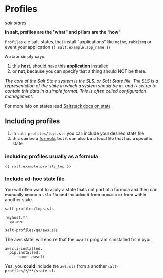 # Profiles
*salt states*

**In salt, profiles are the "what" and pillars are the "how"**

`Profiles` are salt-states, that install "applications" like `nginx`, `rabbitmq` or event your application `{{ salt.example.app_name }}`

A state simply says:

1. this **host**, should have this **application** installed.
2. or **not**, because you can specify that a thing should NOT be there.

*The core of the Salt State system is the SLS, or SaLt State file. The SLS is a representation of the state in which a system should be in, and is set up to contain this data in a simple format. This is often called configuration management.*

For more info on states read [Saltstack docs on state](https://docs.saltstack.com/en/latest/topics/tutorials/starting_states.html)

## Including profiles

1. in `salt-profiles/tops.sls` you can include your desired state file
2. this can be a [formula](formulas.md), but it can also be a local file that has a specific state

### including profiles usually as a formula
```
{{ salt.example.profile_top }}
```

### Include ad-hoc state file

You will often want to apply a state thats not part of a formula and then can manually create a `.sls` file and included it from tops.sls or from within another state.

`salt-profiles/tops.sls`

```
'myhost.*':
  qa.aws
```

`salt-profiles/qa/aws.sls`

The aws state, will ensure that the `awscli` program is installed from pypi.

```
awscli-installed:
  pip.installed:
    - name: awscli
```

Yes, you **could** include the `aws.sls` from a another `salt-profiles/*/**/state.sls`
